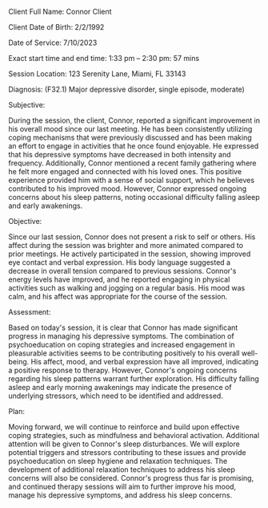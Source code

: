 Client Full Name: Connor Client

Client Date of Birth: 2/2/1992

Date of Service: 7/10/2023

Exact start time and end time: 1:33 pm – 2:30 pm: 57 mins

Session Location: 123 Serenity Lane, Miami, FL 33143

Diagnosis: (F32.1) Major depressive disorder, single episode, moderate)



Subjective:

During the session, the client, Connor, reported a significant improvement in his overall mood since our last meeting. He has been consistently utilizing coping mechanisms that were previously discussed and has been making an effort to engage in activities that he once found enjoyable. He expressed that his depressive symptoms have decreased in both intensity and frequency. Additionally, Connor mentioned a recent family gathering where he felt more engaged and connected with his loved ones. This positive experience provided him with a sense of social support, which he believes contributed to his improved mood. However, Connor expressed ongoing concerns about his sleep patterns, noting occasional difficulty falling asleep and early awakenings.



Objective:

Since our last session, Connor does not present a risk to self or others. His affect during the session was brighter and more animated compared to prior meetings. He actively participated in the session, showing improved eye contact and verbal expression. His body language suggested a decrease in overall tension compared to previous sessions. Connor's energy levels have improved, and he reported engaging in physical activities such as walking and jogging on a regular basis. His mood was calm, and his affect was appropriate for the course of the session.



Assessment:

Based on today's session, it is clear that Connor has made significant progress in managing his depressive symptoms. The combination of psychoeducation on coping strategies and increased engagement in pleasurable activities seems to be contributing positively to his overall well-being. His affect, mood, and verbal expression have all improved, indicating a positive response to therapy. However, Connor's ongoing concerns regarding his sleep patterns warrant further exploration. His difficulty falling asleep and early morning awakenings may indicate the presence of underlying stressors, which need to be identified and addressed.



Plan:

Moving forward, we will continue to reinforce and build upon effective coping strategies, such as mindfulness and behavioral activation. Additional attention will be given to Connor's sleep disturbances. We will explore potential triggers and stressors contributing to these issues and provide psychoeducation on sleep hygiene and relaxation techniques. The development of additional relaxation techniques to address his sleep concerns will also be considered. Connor's progress thus far is promising, and continued therapy sessions will aim to further improve his mood, manage his depressive symptoms, and address his sleep concerns.
